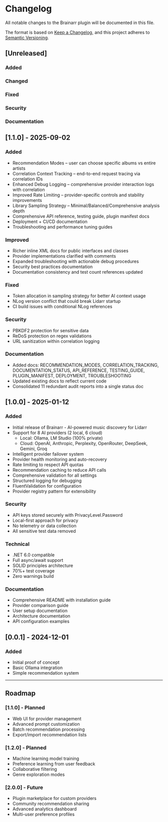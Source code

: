 # Changelog

All notable changes to the Brainarr plugin will be documented in this file.

The format is based on [Keep a Changelog](https://keepachangelog.com/en/1.0.0/),
and this project adheres to [Semantic Versioning](https://semver.org/spec/v2.0.0.html).

## [Unreleased]

### Added

### Changed

### Fixed

### Security

### Documentation

## [1.1.0] - 2025-09-02

### Added
- Recommendation Modes – user can choose specific albums vs entire artists
- Correlation Context Tracking – end-to-end request tracing via correlation IDs
- Enhanced Debug Logging – comprehensive provider interaction logs with correlation
- Improved Rate Limiting – provider-specific controls and stability improvements
- Library Sampling Strategy – Minimal/Balanced/Comprehensive analysis depth
- Comprehensive API reference, testing guide, plugin manifest docs
- Deployment + CI/CD documentation
- Troubleshooting and performance tuning guides

### Improved
- Richer inline XML docs for public interfaces and classes
- Provider implementations clarified with comments
- Expanded troubleshooting with actionable debug procedures
- Security best practices documentation
- Documentation consistency and test count references updated

### Fixed
- Token allocation in sampling strategy for better AI context usage
- NLog version conflict that could break Lidarr startup
- CI build issues with conditional NLog references

### Security
- PBKDF2 protection for sensitive data
- ReDoS protection on regex validations
- URL sanitization within correlation logging

### Documentation
- Added docs: RECOMMENDATION_MODES, CORRELATION_TRACKING, DOCUMENTATION_STATUS,
  API_REFERENCE, TESTING_GUIDE, PLUGIN_MANIFEST, DEPLOYMENT, TROUBLESHOOTING
- Updated existing docs to reflect current code
- Consolidated 11 redundant audit reports into a single status doc

## [1.0.0] - 2025-01-12

### Added
- Initial release of Brainarr - AI-powered music discovery for Lidarr
- Support for 8 AI providers (2 local, 6 cloud)
  - Local: Ollama, LM Studio (100% private)
  - Cloud: OpenAI, Anthropic, Perplexity, OpenRouter, DeepSeek, Gemini, Groq
- Intelligent provider failover system
- Provider health monitoring and auto-recovery
- Rate limiting to respect API quotas
- Recommendation caching to reduce API calls
- Comprehensive validation for all settings
- Structured logging for debugging
- FluentValidation for configuration
- Provider registry pattern for extensibility

### Security
- API keys stored securely with PrivacyLevel.Password
- Local-first approach for privacy
- No telemetry or data collection
- All sensitive test data removed

### Technical
- .NET 6.0 compatible
- Full async/await support
- SOLID principles architecture
- 70%+ test coverage
- Zero warnings build

### Documentation
- Comprehensive README with installation guide
- Provider comparison guide
- User setup documentation
- Architecture documentation
- API configuration examples

## [0.0.1] - 2024-12-01

### Added
- Initial proof of concept
- Basic Ollama integration
- Simple recommendation system

---

## Roadmap

### [1.1.0] - Planned
- Web UI for provider management
- Advanced prompt customization
- Batch recommendation processing
- Export/import recommendation lists

### [1.2.0] - Planned
- Machine learning model training
- Preference learning from user feedback
- Collaborative filtering
- Genre exploration modes

### [2.0.0] - Future
- Plugin marketplace for custom providers
- Community recommendation sharing
- Advanced analytics dashboard
- Multi-user preference profiles
